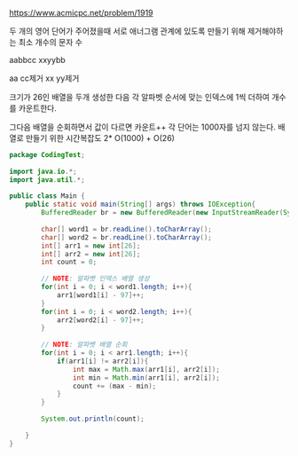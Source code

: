 https://www.acmicpc.net/problem/1919

두 개의 영어 단어가 주어졌을때 서로 애너그램 관계에 있도록 만들기 위해 제거해야하는 최소 개수의 문자 수 

aabbcc
xxyybb

aa cc제거 xx yy제거 

크기가 26인 배열을 두개 생성한 다음 각 알파벳 순서에 맞는 인덱스에 1씩 더하여 개수를 카운트한다.

그다음 배열을 순회하면서 값이 다르면 카운트++ 
각 단어는 1000자를 넘지 않는다. 배열로 만들기 위한 시간복잡도 2* O(1000) + O(26)

```java
package CodingTest;  
  
import java.io.*;  
import java.util.*;  
  
public class Main {  
    public static void main(String[] args) throws IOException{  
        BufferedReader br = new BufferedReader(new InputStreamReader(System.in));  
  
        char[] word1 = br.readLine().toCharArray();  
        char[] word2 = br.readLine().toCharArray();  
        int[] arr1 = new int[26];  
        int[] arr2 = new int[26];  
        int count = 0;  
  
        // NOTE: 알파벳 인덱스 배열 생성  
        for(int i = 0; i < word1.length; i++){  
            arr1[word1[i] - 97]++;  
        }  
        for(int i = 0; i < word2.length; i++){  
            arr2[word2[i] - 97]++;  
        }  
  
        // NOTE: 알파벳 배열 순회  
        for(int i = 0; i < arr1.length; i++){  
            if(arr1[i] != arr2[i]){  
                int max = Math.max(arr1[i], arr2[i]);  
                int min = Math.min(arr1[i], arr2[i]);  
                count += (max - min);  
            }  
        }  
  
        System.out.println(count);  
  
    }  
}
```
